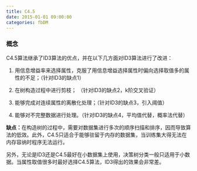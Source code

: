 ```yaml
---
title: C4.5
date: 2015-01-01 09:00:00
categories: fbDM
---
```


<script type="text/javascript" src="http://cdn.mathjax.org/mathjax/latest/MathJax.js?config=default"></script>

### 概念

   C4.5算法继承了ID3算法的优点，并在以下几方面对ID3算法进行了改进：

1. 用信息增益率来选择属性，克服了用信息增益选择属性时偏向选择取值多的属性的不足；（针对ID3的缺点1）

2. 在树构造过程中进行剪枝；	（针对ID3的缺点2，k阶交叉验证）

3. 能够完成对连续属性的离散化处理；（针对ID3的缺点3，引入阈值）

4. 能够对不完整数据进行处理。（针对ID3的缺点4，平均值代替，概率法代替）

<strong>缺点：</strong>在构造树的过程中，需要对数据集进行多次的顺序扫描和排序，因而导致算法的低效。此外，C4.5只适合于能够驻留于内存的数据集，当训练集大得无法在内存容纳时程序无法运行。

另外，无论是ID3还是C4.5最好在小数据集上使用，决策树分类一般只适用于小数据。当属性取值很多时最好选择C4.5算法，ID3得出的效果会非常差。
